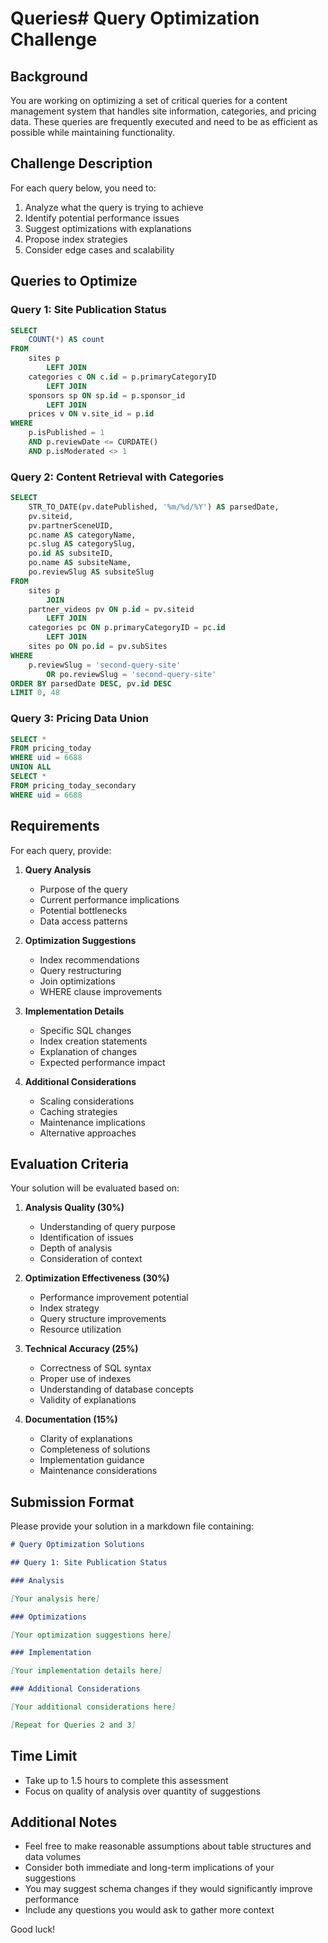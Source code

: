 # Queries# Query Optimization Challenge

## Background

You are working on optimizing a set of critical queries for a content management system that handles site information, categories, and pricing data. These queries are frequently executed and need to be as efficient as possible while maintaining functionality.

## Challenge Description

For each query below, you need to:

1. Analyze what the query is trying to achieve
2. Identify potential performance issues
3. Suggest optimizations with explanations
4. Propose index strategies
5. Consider edge cases and scalability

## Queries to Optimize

### Query 1: Site Publication Status

```sql
SELECT
    COUNT(*) AS count
FROM
    sites p
        LEFT JOIN
    categories c ON c.id = p.primaryCategoryID
        LEFT JOIN
    sponsors sp ON sp.id = p.sponsor_id
        LEFT JOIN
    prices v ON v.site_id = p.id
WHERE
    p.isPublished = 1
    AND p.reviewDate <= CURDATE()
    AND p.isModerated <> 1
```

### Query 2: Content Retrieval with Categories

```sql
SELECT
    STR_TO_DATE(pv.datePublished, '%m/%d/%Y') AS parsedDate,
    pv.siteid,
    pv.partnerSceneUID,
    pc.name AS categoryName,
    pc.slug AS categorySlug,
    po.id AS subsiteID,
    po.name AS subsiteName,
    po.reviewSlug AS subsiteSlug
FROM
    sites p
        JOIN
    partner_videos pv ON p.id = pv.siteid
        LEFT JOIN
    categories pc ON p.primaryCategoryID = pc.id
        LEFT JOIN
    sites po ON po.id = pv.subSites
WHERE
    p.reviewSlug = 'second-query-site'
        OR po.reviewSlug = 'second-query-site'
ORDER BY parsedDate DESC, pv.id DESC
LIMIT 0, 48
```

### Query 3: Pricing Data Union

```sql
SELECT *
FROM pricing_today
WHERE uid = 6688
UNION ALL
SELECT *
FROM pricing_today_secondary
WHERE uid = 6688
```

## Requirements

For each query, provide:

1. **Query Analysis**

    - Purpose of the query
    - Current performance implications
    - Potential bottlenecks
    - Data access patterns

2. **Optimization Suggestions**

    - Index recommendations
    - Query restructuring
    - Join optimizations
    - WHERE clause improvements

3. **Implementation Details**

    - Specific SQL changes
    - Index creation statements
    - Explanation of changes
    - Expected performance impact

4. **Additional Considerations**
    - Scaling considerations
    - Caching strategies
    - Maintenance implications
    - Alternative approaches

## Evaluation Criteria

Your solution will be evaluated based on:

1. **Analysis Quality (30%)**

    - Understanding of query purpose
    - Identification of issues
    - Depth of analysis
    - Consideration of context

2. **Optimization Effectiveness (30%)**

    - Performance improvement potential
    - Index strategy
    - Query structure improvements
    - Resource utilization

3. **Technical Accuracy (25%)**

    - Correctness of SQL syntax
    - Proper use of indexes
    - Understanding of database concepts
    - Validity of explanations

4. **Documentation (15%)**
    - Clarity of explanations
    - Completeness of solutions
    - Implementation guidance
    - Maintenance considerations

## Submission Format

Please provide your solution in a markdown file containing:

```markdown
# Query Optimization Solutions

## Query 1: Site Publication Status

### Analysis

[Your analysis here]

### Optimizations

[Your optimization suggestions here]

### Implementation

[Your implementation details here]

### Additional Considerations

[Your additional considerations here]

[Repeat for Queries 2 and 3]
```

## Time Limit

-   Take up to 1.5 hours to complete this assessment
-   Focus on quality of analysis over quantity of suggestions

## Additional Notes

-   Feel free to make reasonable assumptions about table structures and data volumes
-   Consider both immediate and long-term implications of your suggestions
-   You may suggest schema changes if they would significantly improve performance
-   Include any questions you would ask to gather more context

Good luck!
